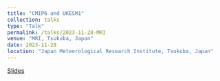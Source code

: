 ```yaml
---
title: "CMIP6 and UKESM1"
collection: talks
type: "Talk"
permalink: /talks/2023-11-28-MRI
venue: "MRI, Tsukuba, Japan"
date: 2023-11-28
location: "Japan Meteorological Research Institute, Tsukuba, Japan"
---
```


[Slides](https://paultgriffiths.github.io/files/2023-11-28_MRI.pdf)


